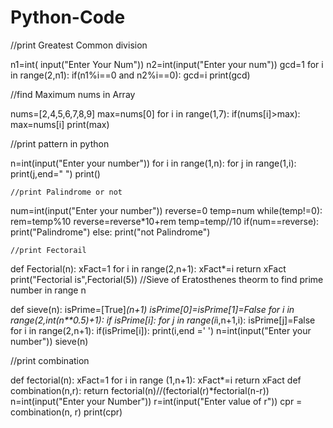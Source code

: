 # Python-Code
//print Greatest Common division

n1=int( input("Enter Your Num"))
n2=int(input("Enter your num"))
gcd=1
for i in range(2,n1):
    if(n1%i==0 and n2%i==0):
        gcd=i
print(gcd)

//find Maximum nums in Array

nums=[2,4,5,6,7,8,9]
max=nums[0]
for i in range(1,7):
    if(nums[i]>max):
        max=nums[i]
print(max)


//print pattern in python

n=int(input("Enter your number"))
for i in range(1,n):
    for j in range(1,i):
        print(j,end=" ")
    print()

    //print Palindrome or not

    
num=int(input("Enter your number"))
reverse=0
temp=num
while(temp!=0):
    rem=temp%10
    reverse=reverse*10+rem
    temp=temp//10
if(num==reverse):
    print("Palindrome")
else:
    print("not Palindrome")

    //print Fectorail

    
def Fectorial(n):
    xFact=1
    for i in range(2,n+1):
        xFact*=i
    return xFact
print("Fectorial is",Fectorial(5))
//Sieve of Eratosthenes theorm to find prime number in range n

def sieve(n):
    isPrime=[True]*(n+1)
    isPrime[0]=isPrime[1]=False
    for i in range(2,int(n**0.5)+1):
        if isPrime[i]:
            for j in range(i*i,n+1,i):
                isPrime[j]=False
    for i in range(2,n+1):
        if(isPrime[i]):
            print(i,end =' ')
n=int(input("Enter your number"))
sieve(n)

//print combination 

def fectorial(n):
    xFact=1
    for i in range (1,n+1):
        xFact*=i
    return xFact
def combination(n,r):
    return fectorial(n)//(fectorial(r)*fectorial(n-r))
n=int(input("Enter your Number"))
r=int(input("Enter value of r"))
cpr = combination(n, r)
print(cpr)
